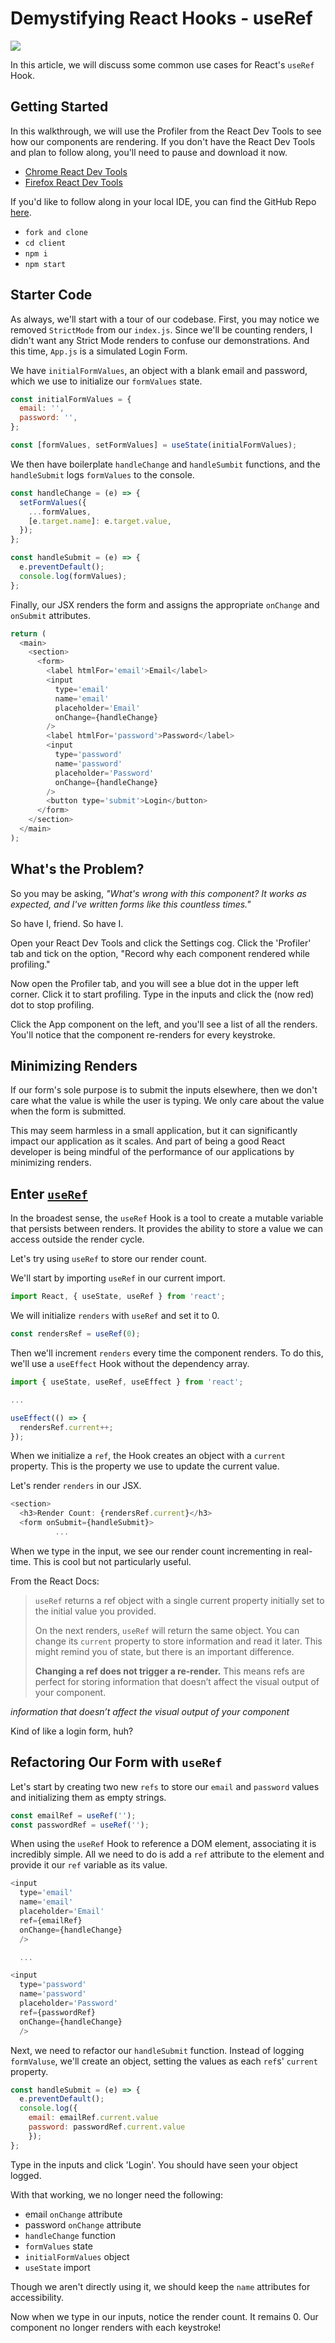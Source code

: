 # Demystifying React Hooks - useRef

![](./assets/png/useRef-header-small.png)

In this article, we will discuss some common use cases for React's `useRef` Hook.

## Getting Started

In this walkthrough, we will use the Profiler from the React Dev Tools to see how our components are rendering. If you don't have the React Dev Tools and plan to follow along, you'll need to pause and download it now.

- [Chrome React Dev Tools](https://chrome.google.com/webstore/detail/react-developer-tools/fmkadmapgofadopljbjfkapdkoienihi)
- [Firefox React Dev Tools](https://addons.mozilla.org/en-US/firefox/addon/react-devtools/)

If you'd like to follow along in your local IDE, you can find the GitHub Repo [here](https://github.com/austin-rt/useRef).

- `fork and clone`
- `cd client`
- `npm i`
- `npm start`

## Starter Code

As always, we'll start with a tour of our codebase. First, you may notice we removed `StrictMode` from our `index.js`. Since we'll be counting renders, I didn't want any Strict Mode renders to confuse our demonstrations. And this time, `App.js` is a simulated Login Form.

We have `initialFormValues`, an object with a blank email and password, which we use to initialize our `formValues` state.

```js
const initialFormValues = {
  email: '',
  password: '',
};

const [formValues, setFormValues] = useState(initialFormValues);
```

We then have boilerplate `handleChange` and `handleSumbit` functions, and the `handleSubmit` logs `formValues` to the console.

```js
const handleChange = (e) => {
  setFormValues({
    ...formValues,
    [e.target.name]: e.target.value,
  });
};

const handleSubmit = (e) => {
  e.preventDefault();
  console.log(formValues);
};
```

Finally, our JSX renders the form and assigns the appropriate `onChange` and `onSubmit` attributes.

```js
return (
  <main>
    <section>
      <form>
        <label htmlFor='email'>Email</label>
        <input
          type='email'
          name='email'
          placeholder='Email'
          onChange={handleChange}
        />
        <label htmlFor='password'>Password</label>
        <input
          type='password'
          name='password'
          placeholder='Password'
          onChange={handleChange}
        />
        <button type='submit'>Login</button>
      </form>
    </section>
  </main>
);
```

## What's the Problem?

So you may be asking, _"What's wrong with this component? It works as expected, and I've written forms like this countless times."_

So have I, friend. So have I.

Open your React Dev Tools and click the Settings cog. Click the 'Profiler' tab and tick on the option, "Record why each component rendered while profiling."

Now open the Profiler tab, and you will see a blue dot in the upper left corner. Click it to start profiling. Type in the inputs and click the (now red) dot to stop profiling.

Click the App component on the left, and you'll see a list of all the renders. You'll notice that the component re-renders for every keystroke.

## Minimizing Renders

If our form's sole purpose is to submit the inputs elsewhere, then we don't care what the value is while the user is typing. We only care about the value when the form is submitted.

This may seem harmless in a small application, but it can significantly impact our application as it scales. And part of being a good React developer is being mindful of the performance of our applications by minimizing renders.

## Enter [`useRef`](https://beta.reactjs.org/apis/react/useRef)

In the broadest sense, the `useRef` Hook is a tool to create a mutable variable that persists between renders. It provides the ability to store a value we can access outside the render cycle.

Let's try using `useRef` to store our render count.

We'll start by importing `useRef` in our current import.

```js
import React, { useState, useRef } from 'react';
```

We will initialize `renders` with `useRef` and set it to 0.

```js
const rendersRef = useRef(0);
```

Then we'll increment `renders` every time the component renders. To do this, we'll use a `useEffect` Hook without the dependency array.

```js
import { useState, useRef, useEffect } from 'react';

...

useEffect(() => {
  rendersRef.current++;
});
```

When we initialize a `ref`, the Hook creates an object with a `current` property. This is the property we use to update the current value.

Let's render `renders` in our JSX.

```js
<section>
  <h3>Render Count: {rendersRef.current}</h3>
  <form onSubmit={handleSubmit}>
          ...
```

When we type in the input, we see our render count incrementing in real-time. This is cool but not particularly useful.

From the React Docs:

<blockquote>
<code>useRef</code> returns a ref object with a single current property initially set to the initial value you provided.

On the next renders, <code>useRef</code> will return the same object. You can change its <code>current</code> property to store information and read it later. This might remind you of state, but there is an important difference.

<strong>Changing a ref does not trigger a re-render.</strong> This means refs are perfect for storing information that doesn’t affect the visual output of your component.

</blockquote>

_information that doesn’t affect the visual output of your component_

Kind of like a login form, huh?

## Refactoring Our Form with `useRef`

Let's start by creating two new `refs` to store our `email` and `password` values and initializing them as empty strings.

```js
const emailRef = useRef('');
const passwordRef = useRef('');
```

When using the `useRef` Hook to reference a DOM element, associating it is incredibly simple. All we need to do is add a `ref` attribute to the element and provide it our `ref` variable as its value.

```js
<input
  type='email'
  name='email'
  placeholder='Email'
  ref={emailRef}
  onChange={handleChange}
  />

  ...

<input
  type='password'
  name='password'
  placeholder='Password'
  ref={passwordRef}
  onChange={handleChange}
  />
```

Next, we need to refactor our `handleSubmit` function. Instead of logging `formValuse`, we'll create an object, setting the values as each `ref`s' `current` property.

```js
const handleSubmit = (e) => {
  e.preventDefault();
  console.log({
    email: emailRef.current.value
    password: passwordRef.current.value
    });
};
```

Type in the inputs and click 'Login'. You should have seen your object logged.

With that working, we no longer need the following:

- email `onChange` attribute
- password `onChange` attribute
- `handleChange` function
- `formValues` state
- `initialFormValues` object
- `useState` import

Though we aren't directly using it, we should keep the `name` attributes for accessibility.

Now when we type in our inputs, notice the render count. It remains 0. Our component no longer renders with each keystroke!
